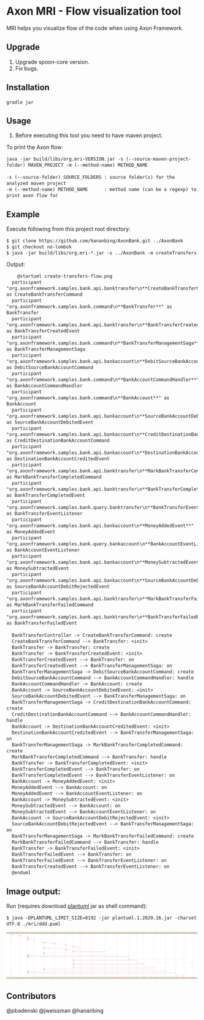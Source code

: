 Axon MRI - Flow visualization tool
==================================

MRI helps you visualize flow of the code when using Axon Framework.

Upgrade
------------

1. Upgrade spoon-core version.
2. Fix bugs.

Installation
------------

	gradle jar

Usage
-----

1. Before executing this tool you need to have maven project.

To print the Axon flow:

    java -jar build/libs/org.mri-VERSION.jar -s (--source-maven-project-folder) MAVEN_PROJECT -m (--method-name) METHOD_NAME

    -s (--source-folder) SOURCE_FOLDERS : source folder(s) for the analyzed maven project
    -m (--method-name) METHOD_NAME      : method name (can be a regexp) to print axon flow for

Example
-------

Execute following from this project root directory:

	$ git clone https://github.com/hananbing/AxonBank.git ../AxonBank
	$ git checkout no-lombok
	$ java -jar build/libs/org.mri-*.jar -s ../AxonBank -m createTransfers

Output:

```
	@startuml create-transfers-flow.png
  participant "org.axonframework.samples.bank.api.banktransfer\n**CreateBankTransferCommand**" as CreateBankTransferCommand
  participant "org.axonframework.samples.bank.command\n**BankTransfer**" as BankTransfer
  participant "org.axonframework.samples.bank.api.banktransfer\n**BankTransferCreatedEvent**" as BankTransferCreatedEvent
  participant "org.axonframework.samples.bank.command\n**BankTransferManagementSaga**" as BankTransferManagementSaga
  participant "org.axonframework.samples.bank.api.bankaccount\n**DebitSourceBankAccountCommand**" as DebitSourceBankAccountCommand
  participant "org.axonframework.samples.bank.command\n**BankAccountCommandHandler**" as BankAccountCommandHandler
  participant "org.axonframework.samples.bank.command\n**BankAccount**" as BankAccount
  participant "org.axonframework.samples.bank.api.bankaccount\n**SourceBankAccountDebitedEvent**" as SourceBankAccountDebitedEvent
  participant "org.axonframework.samples.bank.api.bankaccount\n**CreditDestinationBankAccountCommand**" as CreditDestinationBankAccountCommand
  participant "org.axonframework.samples.bank.api.bankaccount\n**DestinationBankAccountCreditedEvent**" as DestinationBankAccountCreditedEvent
  participant "org.axonframework.samples.bank.api.banktransfer\n**MarkBankTransferCompletedCommand**" as MarkBankTransferCompletedCommand
  participant "org.axonframework.samples.bank.api.banktransfer\n**BankTransferCompletedEvent**" as BankTransferCompletedEvent
  participant "org.axonframework.samples.bank.query.banktransfer\n**BankTransferEventListener**" as BankTransferEventListener
  participant "org.axonframework.samples.bank.api.bankaccount\n**MoneyAddedEvent**" as MoneyAddedEvent
  participant "org.axonframework.samples.bank.query.bankaccount\n**BankAccountEventListener**" as BankAccountEventListener
  participant "org.axonframework.samples.bank.api.bankaccount\n**MoneySubtractedEvent**" as MoneySubtractedEvent
  participant "org.axonframework.samples.bank.api.bankaccount\n**SourceBankAccountDebitRejectedEvent**" as SourceBankAccountDebitRejectedEvent
  participant "org.axonframework.samples.bank.api.banktransfer\n**MarkBankTransferFailedCommand**" as MarkBankTransferFailedCommand
  participant "org.axonframework.samples.bank.api.banktransfer\n**BankTransferFailedEvent**" as BankTransferFailedEvent

  BankTransferController -> CreateBankTransferCommand: create
  CreateBankTransferCommand --> BankTransfer: <init>
  BankTransfer -> BankTransfer: create
  BankTransfer -> BankTransferCreatedEvent: <init>
  BankTransferCreatedEvent --> BankTransfer: on
  BankTransferCreatedEvent --> BankTransferManagementSaga: on
  BankTransferManagementSaga -> DebitSourceBankAccountCommand: create
  DebitSourceBankAccountCommand --> BankAccountCommandHandler: handle
  BankAccountCommandHandler -> BankAccount: create
  BankAccount -> SourceBankAccountDebitedEvent: <init>
  SourceBankAccountDebitedEvent --> BankTransferManagementSaga: on
  BankTransferManagementSaga -> CreditDestinationBankAccountCommand: create
  CreditDestinationBankAccountCommand --> BankAccountCommandHandler: handle
  BankAccount -> DestinationBankAccountCreditedEvent: <init>
  DestinationBankAccountCreditedEvent --> BankTransferManagementSaga: on
  BankTransferManagementSaga -> MarkBankTransferCompletedCommand: create
  MarkBankTransferCompletedCommand --> BankTransfer: handle
  BankTransfer -> BankTransferCompletedEvent: <init>
  BankTransferCompletedEvent --> BankTransfer: on
  BankTransferCompletedEvent --> BankTransferEventListener: on
  BankAccount -> MoneyAddedEvent: <init>
  MoneyAddedEvent --> BankAccount: on
  MoneyAddedEvent --> BankAccountEventListener: on
  BankAccount -> MoneySubtractedEvent: <init>
  MoneySubtractedEvent --> BankAccount: on
  MoneySubtractedEvent --> BankAccountEventListener: on
  BankAccount -> SourceBankAccountDebitRejectedEvent: <init>
  SourceBankAccountDebitRejectedEvent --> BankTransferManagementSaga: on
  BankTransferManagementSaga -> MarkBankTransferFailedCommand: create
  MarkBankTransferFailedCommand --> BankTransfer: handle
  BankTransfer -> BankTransferFailedEvent: <init>
  BankTransferFailedEvent --> BankTransfer: on
  BankTransferFailedEvent --> BankTransferEventListener: on
  BankTransferCreatedEvent --> BankTransferEventListener: on
  @enduml
```


Image output:
-------

Run (requires download [plantuml](https://plantuml.com/zh/download) jar as shell command):

	$ java -DPLANTUML_LIMIT_SIZE=8192 -jar plantuml.1.2020.16.jar -charset UTF-8 ./mri/ddd.puml

![Example Axon flow as Plant UML sequence diagram](./create-transfers-flow.png)

Contributors
-------

@pbadenski
@jweissman
@hananbing